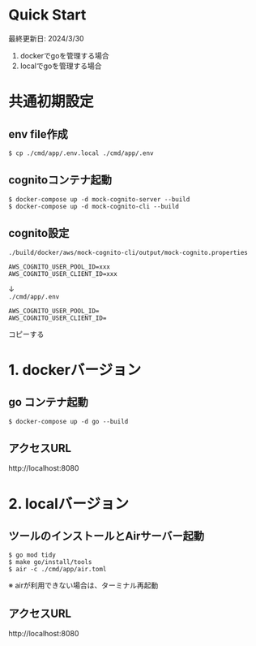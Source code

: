 # Quick Start
最終更新日: 2024/3/30  

1. dockerでgoを管理する場合
2. localでgoを管理する場合

# 共通初期設定
## env file作成
```shell
$ cp ./cmd/app/.env.local ./cmd/app/.env
```

## cognitoコンテナ起動
```shell
$ docker-compose up -d mock-cognito-server --build
$ docker-compose up -d mock-cognito-cli --build
```

## cognito設定
`./build/docker/aws/mock-cognito-cli/output/mock-cognito.properties`
```text
AWS_COGNITO_USER_POOL_ID=xxx
AWS_COGNITO_USER_CLIENT_ID=xxx
```
↓  
`./cmd/app/.env`
```text
AWS_COGNITO_USER_POOL_ID=
AWS_COGNITO_USER_CLIENT_ID=
```
コピーする

# 1. dockerバージョン

## go コンテナ起動
```shell
$ docker-compose up -d go --build
```

## アクセスURL
http://localhost:8080


# 2. localバージョン

## ツールのインストールとAirサーバー起動
```shell
$ go mod tidy
$ make go/install/tools
$ air -c ./cmd/app/air.toml
```
※ airが利用できない場合は、ターミナル再起動

## アクセスURL
http://localhost:8080


